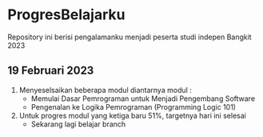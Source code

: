 # ProgresBelajarku
Repository ini berisi pengalamanku menjadi peserta studi indepen Bangkit 2023

## 19 Februari 2023
1. Menyeselsaikan beberapa modul diantarnya modul :
    * Memulai Dasar Pemrograman untuk Menjadi Pengembang Software
    * Pengenalan ke Logika Pemrograman (Programming Logic 101)
2. Untuk progres modul yang ketiga baru 51%, targetnya hari ini selesai
   * Sekarang lagi belajar branch
